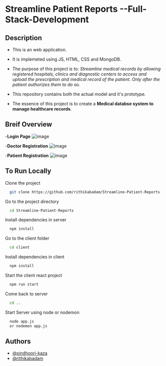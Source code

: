 # Streamline Patient Reports --Full-Stack-Development
## Description
- This is an web application.
- It is implemeted using JS, HTML, CSS and MongoDB.

- The purpose of this project is to: *Streamline medical records by allowing registered hospitals, clinics and diagnostic centers to access and upload the prescription and medical record of the patient. Only after the patient authorizes them to do so.*

- This repository contains both the actual model and it's prototype.
- The essence of this project is to create a **Medical databse system to manage healthcare records**.

## Breif Overview
-**Login Page**
![image](https://user-images.githubusercontent.com/84836309/228745132-028116ab-429d-4722-a770-5cf662e06844.png)

-**Doctor Registration**
![image](https://user-images.githubusercontent.com/84836309/228745178-eecc2345-2b12-4732-bf75-5aca3e7a676c.png)

-**Patient Registration**
![image](https://user-images.githubusercontent.com/84836309/228745397-765d12e1-950b-4150-910f-4bcb2368dce6.png)

## To Run Locally

Clone the project

```bash
  git clone https://github.com/rithikabadam/Streamline-Patient-Reports--Full-Stack-Development.git
```

Go to the project directory

```bash
  cd Streamline-Patient-Reports
```

Install dependencies in server

```bash
  npm install
```
Go to the client folder

```bash
  cd client
```
Install dependencies in client

```bash
  npm install
```

Start the client react project

```bash
  npm run start
```

Come back to server

```bash
  cd ..
```
Start Server using node or nodemon

```bash
  node app.js 
  or nodemon app.js
```


## Authors

- [@sindhoori-kaza](https://github.com/sindhoori-kaza)
- [@rithikabadam](https://github.com/rithikabadam)

